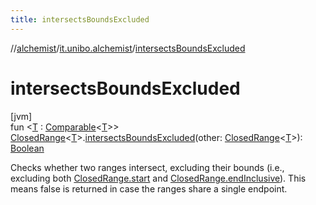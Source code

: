 ```yaml
---
title: intersectsBoundsExcluded
---
```

//[alchemist](../../index.html)/[it.unibo.alchemist](index.html)/[intersectsBoundsExcluded](intersects-bounds-excluded.html)



# intersectsBoundsExcluded



[jvm]\
fun <[T](intersects-bounds-excluded.html) : [Comparable](https://kotlinlang.org/api/latest/jvm/stdlib/kotlin/-comparable/index.html)<[T](intersects-bounds-excluded.html)>> [ClosedRange](https://kotlinlang.org/api/latest/jvm/stdlib/kotlin.ranges/-closed-range/index.html)<[T](intersects-bounds-excluded.html)>.[intersectsBoundsExcluded](intersects-bounds-excluded.html)(other: [ClosedRange](https://kotlinlang.org/api/latest/jvm/stdlib/kotlin.ranges/-closed-range/index.html)<[T](intersects-bounds-excluded.html)>): [Boolean](https://kotlinlang.org/api/latest/jvm/stdlib/kotlin/-boolean/index.html)



Checks whether two ranges intersect, excluding their bounds (i.e., excluding both [ClosedRange.start](https://kotlinlang.org/api/latest/jvm/stdlib/kotlin.ranges/-closed-range/start.html) and [ClosedRange.endInclusive](https://kotlinlang.org/api/latest/jvm/stdlib/kotlin.ranges/-closed-range/end-inclusive.html)). This means false is returned in case the ranges share a single endpoint.




